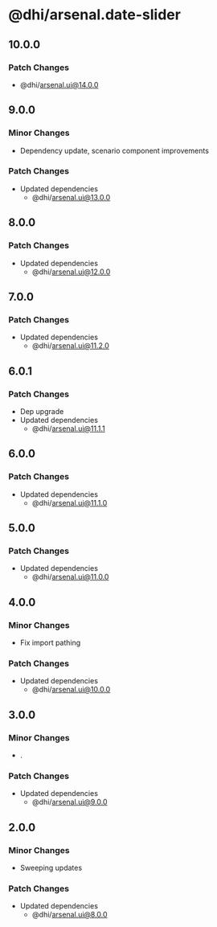 # @dhi/arsenal.date-slider

## 10.0.0

### Patch Changes

- @dhi/arsenal.ui@14.0.0

## 9.0.0

### Minor Changes

- Dependency update, scenario component improvements

### Patch Changes

- Updated dependencies
  - @dhi/arsenal.ui@13.0.0

## 8.0.0

### Patch Changes

- Updated dependencies
  - @dhi/arsenal.ui@12.0.0

## 7.0.0

### Patch Changes

- Updated dependencies
  - @dhi/arsenal.ui@11.2.0

## 6.0.1

### Patch Changes

- Dep upgrade
- Updated dependencies
  - @dhi/arsenal.ui@11.1.1

## 6.0.0

### Patch Changes

- Updated dependencies
  - @dhi/arsenal.ui@11.1.0

## 5.0.0

### Patch Changes

- Updated dependencies
  - @dhi/arsenal.ui@11.0.0

## 4.0.0

### Minor Changes

- Fix import pathing

### Patch Changes

- Updated dependencies
  - @dhi/arsenal.ui@10.0.0

## 3.0.0

### Minor Changes

- .

### Patch Changes

- Updated dependencies
  - @dhi/arsenal.ui@9.0.0

## 2.0.0

### Minor Changes

- Sweeping updates

### Patch Changes

- Updated dependencies
  - @dhi/arsenal.ui@8.0.0
